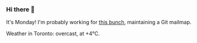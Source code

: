 ### Hi there :wave:

It's Monday! I'm probably working for [this bunch](https://github.com/kohofinancial), maintaining a Git mailmap.

Weather in Toronto: overcast, at +4°C.
